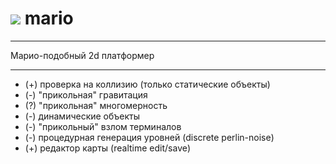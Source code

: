 # [![](http://kotya.tk/favicon.ico)](http://kotya.tk) mario

---

Марио-подобный 2d платформер

---

- (+) проверка на коллизию (только статические объекты)
- (-) "прикольная" гравитация
- (?) "прикольная" многомерность
- (-) динамические объекты
- (-) "прикольный" взлом терминалов
- (-) процедурная генерация уровней (discrete perlin-noise)
- (+) редактор карты (realtime edit/save)
